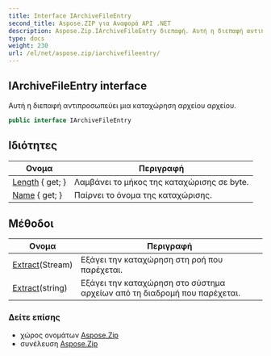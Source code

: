 ```yaml
---
title: Interface IArchiveFileEntry
second_title: Aspose.ZIP για Αναφορά API .NET
description: Aspose.Zip.IArchiveFileEntry διεπαφή. Αυτή η διεπαφή αντιπροσωπεύει μια καταχώρηση αρχείου αρχείου.
type: docs
weight: 230
url: /el/net/aspose.zip/iarchivefileentry/
---
```

## IArchiveFileEntry interface

Αυτή η διεπαφή αντιπροσωπεύει μια καταχώρηση αρχείου αρχείου.

```csharp
public interface IArchiveFileEntry
```

## Ιδιότητες

| Ονομα | Περιγραφή |
| --- | --- |
| [Length](../../aspose.zip/iarchivefileentry/length/) { get; } | Λαμβάνει το μήκος της καταχώρισης σε byte. |
| [Name](../../aspose.zip/iarchivefileentry/name/) { get; } | Παίρνει το όνομα της καταχώρισης. |

## Μέθοδοι

| Ονομα | Περιγραφή |
| --- | --- |
| [Extract](../../aspose.zip/iarchivefileentry/extract/#extract_1)(Stream) | Εξάγει την καταχώρηση στη ροή που παρέχεται. |
| [Extract](../../aspose.zip/iarchivefileentry/extract/#extract)(string) | Εξάγει την καταχώρηση στο σύστημα αρχείων από τη διαδρομή που παρέχεται. |

### Δείτε επίσης

* χώρος ονομάτων [Aspose.Zip](../../aspose.zip/)
* συνέλευση [Aspose.Zip](../../)



